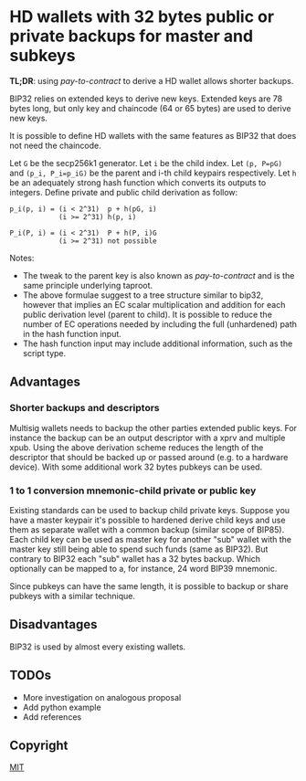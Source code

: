 # HD wallets with 32 bytes public or private backups for master and subkeys

**TL;DR**: using *pay-to-contract* to derive a HD wallet allows shorter
backups.

BIP32 relies on extended keys to derive new keys.
Extended keys are 78 bytes long, but only key and chaincode (64 or 65 bytes) are
used to derive new keys.

It is possible to define HD wallets with the same features as BIP32 that does
not need the chaincode.

Let `G` be the secp256k1 generator.
Let `i` be the child index.
Let `(p, P=pG)` and `(p_i, P_i=p_iG)` be the parent and i-th child keypairs
respectively.
Let `h` be an adequately strong hash function which converts its outputs to
integers.
Define private and public child derivation as follow:

    p_i(p, i) = (i < 2^31)  p + h(pG, i)
                (i >= 2^31) h(p, i)

    P_i(P, i) = (i < 2^31)  P + h(P, i)G
                (i >= 2^31) not possible

Notes:
- The tweak to the parent key is also known as *pay-to-contract* and is the same
  principle underlying taproot. 
- The above formulae suggest to a tree structure similar to bip32, however that
  implies an EC scalar multiplication and addition for each public derivation
  level (parent to child). It is possible to reduce the number of EC operations
  needed by including the full (unhardened) path in the hash function input.
- The hash function input may include additional information, such as the script
  type.

## Advantages

### Shorter backups and descriptors
Multisig wallets needs to backup the other parties extended public keys.
For instance the backup can be an output descriptor with a xprv and multiple
xpub.
Using the above derivation scheme reduces the length of the descriptor that
should be backed up or passed around (e.g. to a hardware device).
With some additional work 32 bytes pubkeys can be used.

### 1 to 1 conversion mnemonic-child private or public key
Existing standards can be used to backup child private keys. Suppose you have a
master keypair it's possible to hardened derive child keys and use them as
separate wallet with a common backup (similar scope of BIP85).
Each child key can be used as master key for another "sub" wallet with the
master key still being able to spend such funds (same as BIP32). But contrary
to BIP32 each "sub" wallet has a 32 bytes backup. Which optionally can be mapped
to a, for instance, 24 word BIP39 mnemonic.

Since pubkeys can have the same length, it is possible to backup or share
pubkeys with a similar technique.

## Disadvantages
BIP32 is used by almost every existing wallets.

## TODOs
- More investigation on analogous proposal
- Add python example
- Add references

## Copyright

[MIT](LICENSE)
